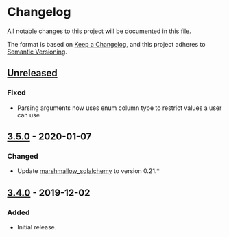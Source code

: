 # Changelog
All notable changes to this project will be documented in this file.

The format is based on [Keep a Changelog](https://keepachangelog.com/en/1.0.0/),
and this project adheres to [Semantic Versioning](https://semver.org/spec/v2.0.0.html).

## [Unreleased]
### Fixed
- Parsing arguments now uses enum column type to restrict values a user can use

## [3.5.0] - 2020-01-07
### Changed
- Update [marshmallow_sqlalchemy](https://marshmallow-sqlalchemy.readthedocs.io/en/latest/changelog.html) to version 0.21.*

## [3.4.0] - 2019-12-02
### Added
- Initial release.

[Unreleased]: https://github.com/Colin-b/layabase/compare/v3.6.0...HEAD
[3.6.0]: https://github.com/Colin-b/layabase/compare/v3.5.0...v3.6.0
[3.5.0]: https://github.com/Colin-b/layabase/compare/v3.4.0...v3.5.0
[3.4.0]: https://github.com/Colin-b/layabase/releases/tag/v3.4.0
